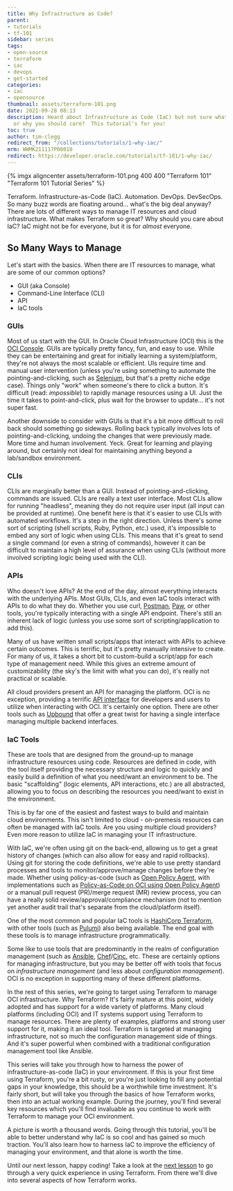 ```yaml
---
title: Why Infrastructure as Code?
parent:
- tutorials
- tf-101
sidebar: series
tags:
- open-source
- terraform
- iac
- devops
- get-started
categories:
- iac
- opensource
thumbnail: assets/terraform-101.png
date: 2021-09-28 08:13
description: Heard about Infrastructure as Code (IaC) but not sure what it's about
  or why you should care?  This tutorial's for you!
toc: true
author: tim-clegg
redirect_from: "/collections/tutorials/1-why-iac/"
mrm: WWMK211117P00010
redirect: https://developer.oracle.com/tutorials/tf-101/1-why-iac/
---
```

{% imgx aligncenter assets/terraform-101.png 400 400 "Terraform 101" "Terraform 101 Tutorial Series" %}

Terraform.  Infrastructure-as-Code (IaC).  Automation.  DevOps.  DevSecOps.  So many buzz words are floating around... what's the big deal anyway?  There are lots of different ways to manage IT resources and cloud infrastructure.  What makes Terraform so great?  Why should you care about IaC?  IaC might not be for everyone, but it is for *almost* everyone.

## So Many Ways to Manage

Let's start with the basics.  When there are IT resources to manage, what are some of our common options?

* GUI (aka Console)
* Command-Line Interface (CLI)
* API
* IaC tools

### GUIs

Most of us start with the GUI.  In Oracle Cloud Infrastructure (OCI) this is the [OCI Console](https://www.oracle.com/cloud/sign-in.html).  GUIs are typically pretty fancy, fun, and easy to use.  While they can be entertaining and great for initially learning a system/platform, they're not always the most scalable or efficient.  UIs require time and manual user intervention (unless you're using something to automate the pointing-and-clicking, such as [Selenium](https://www.selenium.dev), but that's a pretty niche edge case).  Things only "work" when someone's there to click a button.  It's difficult (read: *impossible*) to rapidly manage resources using a UI.  Just the time it takes to point-and-click, plus wait for the browser to update... it's not super fast.

Another downside to consider with GUIs is that it's a bit more difficult to roll back should something go sideways.  Rolling back typically involves lots of pointing-and-clicking, undoing the changes that were previously made.  More time and human involvement.  Yeck.  Great for learning and playing around, but certainly not ideal for maintaining anything beyond a lab/sandbox environment.

### CLIs

CLIs are marginally better than a GUI.  Instead of pointing-and-clicking, commands are issued.  CLIs are really a text user interface.  Most CLIs allow for running "headless", meaning they do not require user input (all input can be provided at runtime).  One benefit here is that it's easier to use CLIs with automated workflows.  It's a step in the right direction.  Unless there's some sort of scripting (shell scripts, Ruby, Python, etc.) used, it's impossible to embed any sort of logic when using CLIs.  This means that it's great to send a single command (or even a string of commands), however it can be difficult to maintain a high level of assurance when using CLIs (without more involved scripting logic being used with the CLI).

### APIs

Who doesn't love APIs?  At the end of the day, almost everything interacts with the underlying APIs.  Most GUIs, CLIs, and even IaC tools interact with APIs to do what they do.  Whether you use curl, [Postman](https://www.postman.com), [Paw](https://paw.cloud), or other tools, you're typically interacting with a single API endpoint.  There's still an inherent lack of logic (unless you use some sort of scripting/application to add this).

Many of us have written small scripts/apps that interact with APIs to achieve certain outcomes.  This is terrific, but it's pretty manually intensive to create.  For many of us, it takes a short bit to custom-build a script/app for each type of management need.  While this gives an extreme amount of customizability (the sky's the limit with what you can do), it's really not practical or scalable.

All cloud providers present an API for managing the platform.  OCI is no exception, providing a terrific [API interface](https://docs.oracle.com/en-us/iaas/api/) for developers and users to utilize when interacting with OCI.  It's certainly one option.  There are other tools such as [Upbound](https://www.upbound.io) that offer a great twist for having a single interface managing multiple backend interfaces.

### IaC Tools

These are tools that are designed from the ground-up to manage infrastructure resources using code.  Resources are defined in code, with the tool itself providing the necessary structure and logic to quickly and easily build a definition of what you need/want an environment to be.  The basic "scaffolding" (logic elements, API interactions, etc.) are all abstracted, allowing you to focus on describing the resources you need/want to exist in the environment.

This is by far one of the easiest and fastest ways to build and maintain cloud environments.  This isn't limited to cloud - on-premesis resources can often be managed with IaC tools.  Are you using multiple cloud providers?  Even more reason to utilize IaC in managing your IT infrastructure.

With IaC, we're often using git on the back-end, allowing us to get a great history of changes (which can also allow for easy and rapid rollbacks).  Using git for storing the code definitions, we're able to use pretty standard processes and tools to monitor/approve/manage changes before they're made.  Whether using policy-as-code (such as [Open Policy Agent](https://www.openpolicyagent.org), with implementations such as [Policy-as-Code on OCI using Open Policy Agent](https://github.com/oracle-devrel/oci-pac-opa)) or a manual pull request (PR)/merge request (MR) review process, you can have a really solid review/approval/compliance mechanism (not to mention yet another audit trail that's separate from the cloud/platform itself).

One of the most common and popular IaC tools is [HashiCorp Terraform](https://www.terraform.io), with other tools (such as [Pulumi](https://www.pulumi.com)) also being available.  The end goal with these tools is to manage infrastructure programmatically.

Some like to use tools that are predominantly in the realm of configuration management (such as [Ansible](https://www.ansible.com), [Chef](https://www.chef.io)/[Cinc](https://cinc.sh), etc.  These are certainly options for managing infrastructure, but you may be better off with tools that focus on *infrastructure management* (and less about *configuration management*).  OCI is no exception in supporting many of these different platforms.

In the rest of this series, we're going to target using Terraform to manage OCI infrastructure.  Why Terraform?  It's fairly mature at this point, widely adopted and has support for a wide variety of platforms.  Many cloud platforms (including OCI) and IT systems support using Terraform to manage resources.  There are plenty of examples, platforms and strong user support for it, making it an ideal tool.  Terraform is targeted at managing infrastructure, not so much the configuration management side of things.  And it's super powerful when combined with a traditional configuration management tool like Ansible.

This series will take you through how to harness the power of infrastructure-as-code (IaC) in your environment.  If this is your first time using Terraform, you're a bit rusty, or you're just looking to fill any potential gaps in your knowledge, this should be a worthwhile time investment.  It's fairly short, but will take you through the basics of how Terraform works, then into an actual working example.  During the journey, you'll find several key resources which you'll find invaluable as you continue to work with Terraform to manage your OCI environment.

A picture is worth a thousand words.  Going through this tutorial, you'll be able to better understand why IaC is so cool and has gained so much traction.  You'll also learn how to harness IaC to improve the efficiency of managing your environment, and that alone is worth the time.

Until our next lesson, happy coding!  Take a look at the [next lesson](2-experiencing-terraform) to go through a very quick experience in using Terraform.  From there we'll dive into several aspects of how Terraform works.
